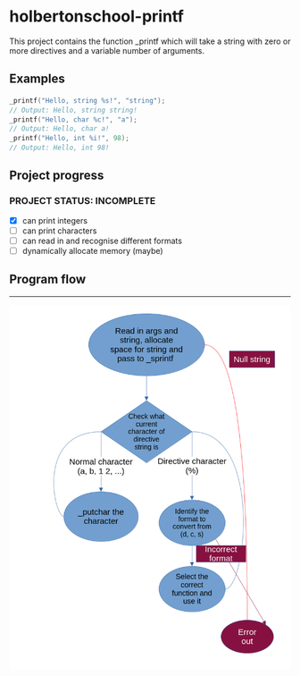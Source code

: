 # holbertonschool-printf
This project contains the function _printf which will take a string
with zero or more directives and a variable number of arguments.
## Examples
```c
_printf("Hello, string %s!", "string");
// Output: Hello, string string!
_printf("Hello, char %c!", "a");
// Output: Hello, char a!
_printf("Hello, int %i!", 98);
// Output: Hello, int 98!
```
## Project progress
### PROJECT STATUS: INCOMPLETE
- [x] can print integers
- [ ] can print characters
- [ ] can read in and recognise different formats
- [ ] dynamically allocate memory (maybe)

## Program flow
---


![printf-flow](printf-flow.png)
